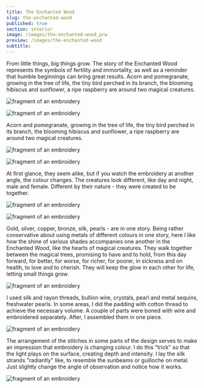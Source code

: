 ```yaml
---
title: The Enchanted Wood
slug: the-enchanted-wood
published: true
section: interior
image: /images/the-enchanted-wood_prw
preview: /images/the-enchanted-wood
subtitle:
---
```


From little things, big things grow. The story of the Enchanted Wood represents the symbols of fertility and immortality, as well as a reminder that humble beginnings can bring great results. Acorn and pomegranate, growing in the tree of life, the tiny bird perched in its branch, the blooming hibiscus and sunflower, a ripe raspberry are around two magical creatures.

![fragment of an embroidery](/images/the-enchanted-wood_1)

![fragment of an embroidery](/images/the-enchanted-wood_2)

Acorn and pomegranate, growing in the tree of life, the tiny bird perched in its branch, the blooming hibiscus and sunflower, a ripe raspberry are around two magical creatures.

![fragment of an embroidery](/images/the-enchanted-wood_3)

![fragment of an embroidery](/images/the-enchanted-wood_4)

At first glance, they seem alike, but if you watch the embroidery at another angle, the colour changes. The creatures look different, like day and night, male and female. Different by their nature - they were created to be together.

![fragment of an embroidery](/images/the-enchanted-wood_5)

![fragment of an embroidery](/images/the-enchanted-wood_6)

Gold, silver, copper, bronze, silk, pearls - are in one story. Being rather conservative about using metals of different colours in one story, here I like how the shine of various shades accompanies one another in the Enchanted Wood, like the hearts of magical creatures. They walk together between the magical trees, promising to have and to hold, from this day forward, for better, for worse, for richer, for poorer, in sickness and on health, to love and to cherish. They will keep the glow in each other for life, letting small things grow.

![fragment of an embroidery](/images/the-enchanted-wood_7)

I used silk and rayon threads, bullion wire, crystals, pearl and metal sequins, freshwater pearls. In some areas, I did the padding with cotton thread to achieve the necessary volume. A couple of parts were boned with wire and embroidered separately. After, I assembled them in one piece.

![fragment of an embroidery](/images/the-enchanted-wood_8)

The arrangement of the stitches in some parts of the design serves to make an impression that embroidery is changing colour. I do this "trick" so that the light plays on the surface, creating depth and intensity. I lay the silk strands "radiantly" like, to resemble the sunbeams or guilloche on metal. Just slightly change the angle of observation and notice how it works.

![fragment of an embroidery](/images/the-enchanted-wood_9)
